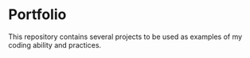 # Portfolio

This repository contains several projects to be used as examples of my coding ability and practices.
